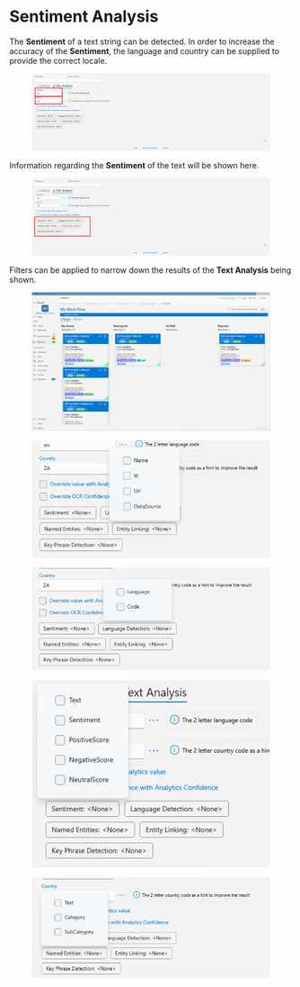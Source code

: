 # Sentiment Analysis

The **Sentiment** of a text string can be detected. In order to increase the accuracy of the **Sentiment**, the language and country can be supplied to provide the correct locale.

<figure><img src="../../assets/image (156).png" alt=""><figcaption></figcaption></figure>

Information regarding the **Sentiment** of the text will be shown here.

<figure><img src="../../assets/image (136).png" alt=""><figcaption></figcaption></figure>

Filters can be applied to narrow down the results of the **Text Analysis** being shown.

<figure><img src="../../assets/image (29) (1) (1) (1) (1).png" alt=""><figcaption></figcaption></figure>

<figure><img src="../../assets/image (158).png" alt=""><figcaption></figcaption></figure>

<figure><img src="../../assets/image (25) (3).png" alt=""><figcaption></figcaption></figure>

<figure><img src="../../assets/image (110) (2).png" alt=""><figcaption></figcaption></figure>

<figure><img src="../../assets/image (112) (2).png" alt=""><figcaption></figcaption></figure>

